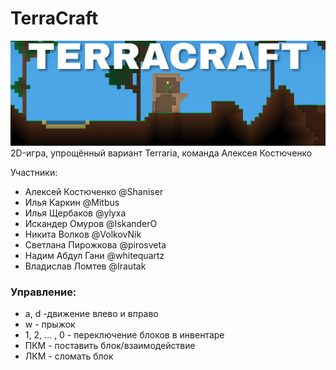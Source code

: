 # TerraCraft
![logo](Images/TerraCraftLogo.png)
2D-игра, упрощённый вариант Terraria, команда Алексея Костюченко

Участники:
* Алексей Костюченко @Shaniser
* Илья Каркин @Mitbus
* Илья Щербаков @ylyxa
* Искандер Омуров @IskanderO
* Никита Волков @VolkovNik
* Светлана Пирожкова @pirosveta
* Надим Абдул Гани @whitequartz
* Владислав Ломтев @Irautak



### Управление:
* a, d -движение влево и вправо
* w - прыжок
* 1, 2, ... , 0 - переключение блоков в инвентаре
* ПКМ - поставить блок/взаимодействие
* ЛКМ - сломать блок
